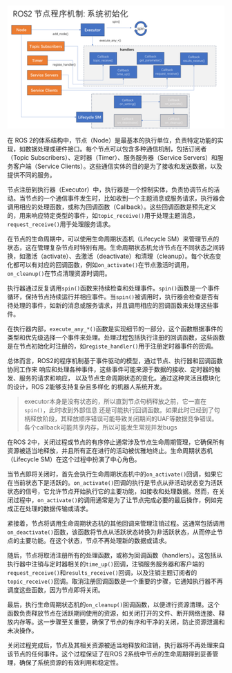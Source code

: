 ![|500](../../attach/Pasted%20image%2020240323154317.png)

在 ROS 2的体系结构中，节点（Node）是最基本的执行单位，负责特定功能的实现，如数据处理或硬件接口。每个节点可以包含多种通信机制，包括订阅者（Topic Subscribers）、定时器（Timer）、服务服务器（Service Servers）和服务客户端（Service Clients）。这些通信实体的目的是为了接收和发送数据，以及提供不同的服务。

节点注册到执行器（Executor）中，执行器是一个控制实体，负责协调节点的活动。当节点的一个通信事件发生时，比如收到一个主题消息或服务请求，执行器会调用相应的处理函数，或称为回调函数（Callback）。这些回调函数是预先定义的，用来响应特定类型的事件，如`topic_receive()`用于处理主题消息，`request_receive()`用于处理服务请求。

在节点的生命周期中，可以使用生命周期状态机（Lifecycle SM）来管理节点的状态，这在管理复杂节点时特别有用。生命周期状态机允许节点在不同状态之间转换，如激活（activate）、去激活（deactivate）和清理（cleanup）。每个状态变化都可以有对应的回调函数，例如`on_activate()`在节点激活时调用，`on_cleanup()`在节点清理资源时调用。

执行器通过反复调用`spin()`函数来持续检查和处理事件。`spin()`函数是一个事件循环，保持节点持续运行并相应事件。当`spin()`被调用时，执行器会检查是否有待处理的事件，如新的消息或服务请求，并且调用相应的回调函数来处理这些事件。

在执行器内部，`execute_any_*()`函数是实现细节的一部分，这个函数根据事件的类型和优先级选择一个事件来处理。处理过程包括执行注册的回调函数，这些函数是在节点初始化时注册的，如`registe_handler()`用于注册定时器事件的回调。

总体而言，ROS2的程序机制基于事件驱动的模型，通过节点、执行器和回调函数协同工作来
响应和处理各种事件，这些事件可能来源于数据的接收、定时器的触发、服务的请求和响应，
以及节点生命周期状态的变化。通过这种灵活且模块化的设计，ROS 2能够支持复杂且多样化
的机器人系统开发。

> executor本身是没有状态的，所以直到节点句柄释放之前，它一直在`spin()`，此时收到外部信息
> 还是可能执行回调函数。如果此时已经到了句柄释放阶段，其释放顺序错误可能导致关闭期间的UAF等数据竞争错误。
> 各个callback可能共享内存，所以可能发生常规并发bugs

在ROS 2中，关闭过程或节点的有序停止通常涉及节点生命周期管理，它确保所有资源被适当地释放，并且所有正在进行的活动被优雅地终止。生命周期状态机（Lifecycle SM）在这个过程中扮演了中心角色。

当节点即将关闭时，首先会执行生命周期状态机中的`on_activate()`回调，如果它在当前状态下是活跃的。`on_activate()`回调的执行是节点从非活动状态变为活跃状态的信号，它允许节点开始执行它的主要功能，如接收和处理数据。然而，在关闭过程中，`on_activate()`的调用通常是为了让节点完成必要的最后操作，例如完成正在处理的数据传输或请求。

紧接着，节点将调用生命周期状态机的其他回调来管理注销过程。这通常包括调用`on_deactivate()`函数，该函数将节点从活跃状态转换为非活跃状态，从而停止节点的主要功能。在这个状态，节点不再处理新的数据或请求。

随后，节点将取消注册所有的处理函数，或称为回调函数（handlers）。这包括从执行器中注销与定时器相关的`time_up()`回调，注销服务服务器和客户端的`request_receive()`和`results_receive()`回调，以及注销主题订阅者的`topic_receive()`回调。取消注册回调函数是一个重要的步骤，它通知执行器不再调度这些函数，因为节点即将关闭。

最后，执行生命周期状态机的`on_cleanup()`回调函数，以便进行资源清理。这个函数负责释放节点在活跃期间使用的资源，如关闭打开的文件、断开网络连接、释放内存等。这一步骤至关重要，确保了节点的有序和干净的关闭，防止资源泄漏和未决操作。

关闭过程完成后，节点及其相关资源被适当地释放和注销，执行器将不再处理来自该节点的任何事件。这个过程保证了在ROS 2系统中节点的生命周期得到妥善管理，确保了系统资源的有效利用和稳定性。